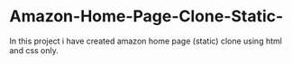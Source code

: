 # Amazon-Home-Page-Clone-Static-
In this project i have created amazon home page (static) clone using html and css only.
